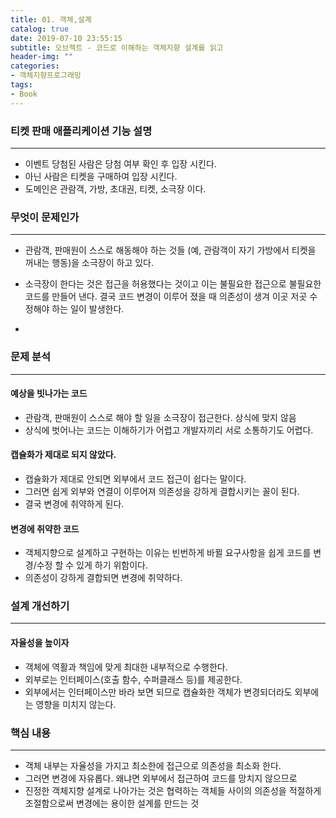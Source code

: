 ```yaml
---
title: 01. 객체,설계
catalog: true
date: 2019-07-10 23:55:15
subtitle: 오브젝트 - 코드로 이해하는 객체지향 설계를 읽고
header-img: ""
categories:
- 객체지향프로그래밍
tags: 
- Book
---
```


### 티켓 판매 애플리케이션 기능 설명
---
- 이벤트 당첨된 사람은 당첨 여부 확인 후 입장 시킨다.
- 아닌 사람은 티켓을 구매하여 입장 시킨다.
- 도메인은 관람객, 가방, 초대권, 티켓, 소극장 이다.


### 무엇이 문제인가
---
- 관람객, 판매원이 스스로 해동해야 하는 것들 (예, 관람객이 자기 가방에서 티켓을 꺼내는 행동)을 소극장이 하고 있다.

- 소극장이 한다는 것은 접근을 허용했다는 것이고 이는 불필요한 접근으로 불필요한 코드를 만들어 낸다. 결국 코드 변경이 이루어 졌을 때 의존성이 생겨 이곳 저곳 수정해야 하는 일이 발생한다.

- 

### 문제 분석
---

#### 예상을 빗나가는 코드
- 관람객, 판매원이 스스로 해야 할 일을 소극장이 접근한다. 상식에 맞지 않음
- 상식에 벗어나는 코드는 이해하기가 어렵고 개발자끼리 서로 소통하기도 어렵다.


#### 캡슐화가 제대로 되지 않았다.
- 캡슐화가 제대로 안되면 외부에서 코드 접근이 쉽다는 말이다.
- 그러면 쉽게 외부와 연결이 이루어져 의존성을 강하게 결합시키는 꼴이 된다.
- 결국 변경에 취약하게 된다.

#### 변경에 취약한 코드
- 객체지향으로 설계하고 구현하는 이유는 빈번하게 바뀔 요구사항을 쉽게 코드를 변경/수정 할 수 있게 하기 위함이다.
- 의존성이 강하게 결합되면 변경에 취약하다.


### 설계 개선하기
---

#### 자율성을 높이자
- 객체에 역활과 책임에 맞게 최대한 내부적으로 수행한다.
- 외부로는 인터페이스(호출 함수, 수퍼클래스 등)를 제공한다.
- 외부에서는 인터페이스만 바라 보면 되므로 캡슐화한 객체가 변경되더라도 외부에는 영향을 미치지 않는다.


### 핵심 내용
---
- 객체 내부는 자율성을 가지고 최소한에 접근으로 의존성을 최소화 한다.
- 그러면 변경에 자유롭다. 왜냐면 외부에서 접근하여 코드를 망치지 않으므로
- 진정한 객체지향 설계로 나아가는 것은 협력하는 객체들 사이의 의존성을 적절하게 조절함으로써 변경에는 용이한 설계를 만드는 것